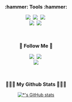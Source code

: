 


<h3 align="center">:hammer: Tools :hammer:</h3>
<p align="center">
  <img src="https://img.shields.io/badge/Python-3766AB?style=flat-square&logo=Python&logoColor=white"/></a>&nbsp 
  <img src="https://img.shields.io/badge/Mysql-E6B91E?style=flat-square&logo=MySql&logoColor=white"/></a>&nbsp 
  <img src="https://img.shields.io/badge/R-276DC3?style=flat-square&logo=r&logoColor=white"/></a>&nbsp <br>
  <img src="https://img.shields.io/badge/Microsoft_Excel-217346?style=flat-square&logo=microsoft-excel&logoColor=white"/></a>&nbsp 
  <img src="https://img.shields.io/badge/Tableau-E97627?style=flat-square&logo=Tableau&logoColor=white"/></a>&nbsp
</p>

<br>

<h3 align="center">🌈 Follow Me 🌈</h3>
<p align="center">
  <a href="https://doops-note.tistory.com/"><img src="https://img.shields.io/badge/Tech%20Blog-11B48A?style=flat-square&logo=Vimeo&logoColor=white&link=https://doops-note.tistory.com/"/></a>&nbsp
  <a href="https://www.instagram.com/ha.d00p/"><img src="https://img.shields.io/badge/ha.d00p-E4405F?style=flat-square&logo=Instagram&logoColor=white&link=https://www.instagram.com/ha.d00p/"/></a>&nbsp
  <br>
  <a href="mailto:jennyjhh1225@gmail.com"><img src="https://img.shields.io/badge/jennyjhh1225@gmail.com-d14836?style=flat-square&logo=Gmail&logoColor=white&link=jennyjhh12250@gmail.com"/></a>
</p>

<br>


<h3 align="center">👩🏻‍💻 My Github Stats 👩🏻‍💻</h3>
<div align="center">

[![*'s GitHub stats](https://github-readme-stats.vercel.app/api?username=jeonghyunhaaa&hide_title=true&show_icons=true&include_all_commits=true&disable_animations=true&theme=algolia)](https://github.com/jeonghyunhaaa/github-readme-stats)

